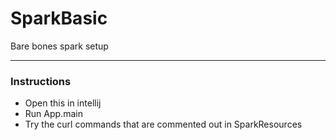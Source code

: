 # SparkBasic
Bare bones spark setup

<hr>

### Instructions

- Open this in intellij
- Run App.main
- Try the curl commands that are commented out in SparkResources
